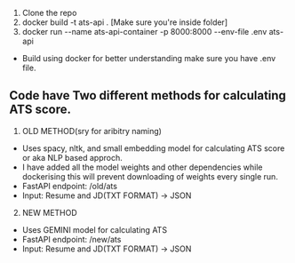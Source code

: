 1. Clone the repo
2. docker build -t ats-api . [Make sure you're inside folder]
3. docker run --name ats-api-container -p 8000:8000 --env-file .env ats-api
- Build using docker for better understanding make sure you have .env file.

Code have Two different methods for calculating ATS score.
---
1. OLD METHOD(sry for aribitry naming)
- Uses spacy, nltk, and small embedding model for calculating ATS score or aka NLP based approch.
- I have added all the model weights and other dependencies while dockerising this will prevent downloading of weights every single run.
- FastAPI endpoint: /old/ats
- Input: Resume and JD(TXT FORMAT) -> JSON


2. NEW METHOD
- Uses GEMINI model for calculating ATS
- FastAPI endpoint: /new/ats
- Input: Resume and JD(TXT FORMAT) -> JSON

